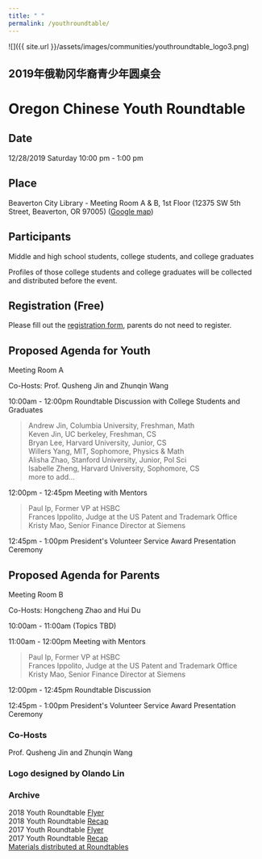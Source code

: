 ```yaml
---
title: " "
permalink: /youthroundtable/
---
```


![]({{ site.url }}/assets/images/communities/youthroundtable_logo3.png)

## 2019年俄勒冈华裔青少年圆桌会
# Oregon Chinese Youth Roundtable

## Date
12/28/2019 Saturday 10:00 pm - 1:00 pm

## Place
Beaverton City Library - Meeting Room A & B, 1st Floor (12375 SW 5th Street, Beaverton, OR 97005) ([Google map](https://www.google.com/maps/place/12375+SW+5th+St,+Beaverton,+OR+97005/@45.4841084,-122.8062115,17z/data=!3m1!4b1!4m5!3m4!1s0x54950c21b4d2e3ad:0x21b979fd65c64c83!8m2!3d45.4841084!4d-122.8040228))

## Participants

Middle and high school students, college students, and college graduates

Profiles of those college students and college graduates will be collected and distributed before the event.

## Registration (Free)

Please fill out the [registration form](https://docs.google.com/forms/d/e/1FAIpQLSdwdICtXpzR0W3BzSSQVAR53tuPV07nIF2MDtEXfuo2Pgvl1Q/viewform?usp=sf_link), parents do not need to register.

## Proposed Agenda for Youth

Meeting Room A

Co-Hosts: Prof. Qusheng Jin and Zhunqin Wang

10:00am - 12:00pm Roundtable Discussion with College Students and Graduates

> Andrew Jin, Columbia University, Freshman, Math  
> Keven Jin, UC berkeley, Freshman, CS  
> Bryan Lee, Harvard University, Junior, CS  
> Willers Yang, MIT, Sophomore, Physics & Math  
> Alisha Zhao, Stanford University, Junior, Pol Sci  
> Isabelle Zheng, Harvard University, Sophomore, CS  
> more to add...  

12:00pm - 12:45pm Meeting with Mentors

> Paul Ip, Former VP at HSBC  
> Frances Ippolito, Judge at the US Patent and Trademark Office  
> Kristy Mao, Senior Finance Director at Siemens  

12:45pm - 1:00pm President's Volunteer Service Award Presentation Ceremony

## Proposed Agenda for Parents

Meeting Room B

Co-Hosts: Hongcheng Zhao and Hui Du

10:00am - 11:00am (Topics TBD)

11:00am - 12:00pm Meeting with Mentors

> Paul Ip, Former VP at HSBC  
> Frances Ippolito, Judge at the US Patent and Trademark Office  
> Kristy Mao, Senior Finance Director at Siemens  

12:00pm - 12:45pm Roundtable Discussion

12:45pm - 1:00pm President's Volunteer Service Award Presentation Ceremony

### Co-Hosts

Prof. Qusheng Jin and Zhunqin Wang

### Logo designed by Olando Lin

### Archive

2018 Youth Roundtable [Flyer](/assets/pdf/youth-roundtable-2018.pdf)  
2018 Youth Roundtable [Recap](http://pdxchinese.org/youth-roundtable-2018-recap/)  
2017 Youth Roundtable [Flyer](/assets/pdf/youth-roundtable-2017.pdf)  
2017 Youth Roundtable [Recap](http://pdxchinese.org/youth-roundtable-2017-recap/)  
[Materials distributed at Roundtables](http://pdxchinese.org/resources/benefits_resources/roundtable/)

